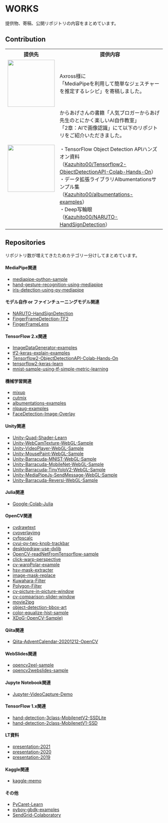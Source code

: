 # WORKS
提供物、寄稿、公開リポジトリの内容をまとめています。

## Contribution

<table>
    <tr>
        <th>
            提供先
        </th>
        <th>
            提供内容
        </th>
    </tr>
    <tr>
        <td>
            <a href="https://axross-recipe.com/recipes/136"><img src="https://user-images.githubusercontent.com/37477845/110350460-16634480-8077-11eb-8f12-91281d76af13.jpg" width="150px"></a>
        </td>
        <td>
            Axross様に<br>
            「MediaPipeを利用して簡単なジェスチャーを推定するレシピ」を寄稿しました。
        </td>
    </tr>
    <tr>
        <td>
            <a href="https://amzn.to/3v5eEd7"><img src="https://user-images.githubusercontent.com/37477845/110343784-2f1c2c00-8070-11eb-91c5-ef8bdc5ae738.jpg" width="150px"></a>
        </td>
        <td>
             からあげさんの書籍「人気ブロガーからあげ先生のとにかく楽しいAI自作教室」<br>
            「2章：AIで画像認識」にて以下のリポジトリをご紹介いただきました。<br><br>
            ・TensorFlow Object Detection APIハンズオン資料<br>
            （<a href="https://github.com/Kazuhito00/Tensorflow2-ObjectDetectionAPI-Colab-Hands-On">Kazuhito00/Tensorflow2-ObjectDetectionAPI-Colab-Hands-On</a>）<br>
            ・データ拡張ライブラリAlbumentationsサンプル集<br>
            （<a href="https://github.com/Kazuhito00/albumentations-examples">Kazuhito00/albumentations-examples</a>）<br>
            ・Deep写輪眼<br>
            （<a href="https://github.com/Kazuhito00/NARUTO-HandSignDetection">Kazuhito00/NARUTO-HandSignDetection</a>）<br>
        </td>
    </tr>
</table>

## Repositories
リポジトリ数が増えてきたためカテゴリー分けしてまとめています。

#### MediaPipe関連
* [mediapipe-python-sample](https://github.com/Kazuhito00/mediapipe-python-sample)
* [hand-gesture-recognition-using-mediapipe](https://github.com/Kazuhito00/hand-gesture-recognition-using-mediapipe)
* [iris-detection-using-py-mediapipe](https://github.com/Kazuhito00/iris-detection-using-py-mediapipe)

#### モデル自作 or ファインチューニングモデル関連
* [NARUTO-HandSignDetection](https://github.com/Kazuhito00/NARUTO-HandSignDetection)
* [FingerFrameDetection-TF2](https://github.com/Kazuhito00/FingerFrameDetection-TF2)
* [FingerFrameLens](https://github.com/Kazuhito00/FingerFrameLens)

#### TensorFlow 2.x関連
* [ImageDataGenerator-examples](https://github.com/Kazuhito00/ImageDataGenerator-examples)
* [tf2-keras-explain-examples](https://github.com/Kazuhito00/tf2-keras-explain-examples)
* [Tensorflow2-ObjectDetectionAPI-Colab-Hands-On](https://github.com/Kazuhito00/Tensorflow2-ObjectDetectionAPI-Colab-Hands-On)
* [tensorflow2-keras-learn](https://github.com/Kazuhito00/tensorflow2-keras-learn)
* [mnist-sample-using-tf-simple-metric-learning](https://github.com/Kazuhito00/mnist-sample-using-tf-simple-metric-learning)

#### 機械学習関連
* [mixup](https://github.com/Kazuhito00/mixup)
* [cutmix](https://github.com/Kazuhito00/cutmix)
* [albumentations-examples](https://github.com/Kazuhito00/albumentations-examples)
* [nlpaug-examples](https://github.com/Kazuhito00/nlpaug-examples)
* [FaceDetection-Image-Overlay](https://github.com/Kazuhito00/FaceDetection-Image-Overlay)

#### Unity関連
* [Unity-Quad-Shader-Learn](https://github.com/Kazuhito00/Unity-Quad-Shader-Learn)
* [Unity-WebCamTexture-WebGL-Sample](https://github.com/Kazuhito00/Unity-WebCamTexture-WebGL-Sample)
* [Unity-VideoPlayer-WebGL-Sample](https://github.com/Kazuhito00/Unity-VideoPlayer-WebGL-Sample)
* [Unity-MousePaint-WebGL-Sample](https://github.com/Kazuhito00/Unity-MousePaint-WebGL-Sample)
* [Unity-Barracuda-MNIST-WebGL-Sample](https://github.com/Kazuhito00/Unity-Barracuda-MNIST-WebGL-Sample)
* [Unity-Barracuda-MobileNet-WebGL-Sample](https://github.com/Kazuhito00/Unity-Barracuda-MobileNet-WebGL-Sample)
* [Unity-Barracuda-TinyYoloV2-WebGL-Sample](https://github.com/Kazuhito00/Unity-Barracuda-TinyYoloV2-WebGL-Sample)
* [Unity-MediaPipeJs-SendMessage-WebGL-Sample](https://github.com/Kazuhito00/Unity-MediaPipeJs-SendMessage-WebGL-Sample)
* [Unity-Barracuda-Reversi-WebGL-Sample](https://github.com/Kazuhito00/Unity-Barracuda-Reversi-WebGL-Sample)

#### Julia関連
* [Google-Colab-Julia](https://github.com/Kazuhito00/Google-Colab-Julia)

#### OpenCV関連
* [cvdrawtext](https://github.com/Kazuhito00/cvdrawtext)
* [cvoverlayimg](https://github.com/Kazuhito00/cvoverlayimg)
* [cvfpscalc](https://github.com/Kazuhito00/cvfpscalc)
* [cvui-py-two-knob-trackbar](https://github.com/Kazuhito00/cvui-py-two-knob-trackbar)
* [desktopdraw-use-dxlib](https://github.com/Kazuhito00/desktopdraw-use-dxlib)
* [OpenCV-readNetFromTensorflow-sample](https://github.com/Kazuhito00/OpenCV-readNetFromTensorflow-sample)
* [click-warp-perspective](https://github.com/Kazuhito00/click-warp-perspective)
* [cv-warpPolar-example](https://github.com/Kazuhito00/cv-warpPolar-example)
* [hsv-mask-extracter](https://github.com/Kazuhito00/hsv-mask-extracter)
* [image-mask-replace](https://github.com/Kazuhito00/image-mask-replace)
* [Kuwahara-Filter](https://github.com/Kazuhito00/Kuwahara-Filter)
* [Polygon-Filter](https://github.com/Kazuhito00/Polygon-Filter)
* [cv-picture-in-picture-window](https://github.com/Kazuhito00/cv-picture-in-picture-window)
* [cv-comparison-slider-window](https://github.com/Kazuhito00/cv-comparison-slider-window)
* [movie2jpg](https://github.com/Kazuhito00/movie2jpg)
* [object-detection-bbox-art](https://github.com/Kazuhito00/object-detection-bbox-art)
* [color-equalize-hist-sample](https://github.com/Kazuhito00/color-equalize-hist-sample)
* [XDoG-OpenCV-Sample)](https://github.com/Kazuhito00/XDoG-OpenCV-Sample)

#### Qiita関連
* [Qiita-AdventCalendar-20201212-OpenCV](https://github.com/Kazuhito00/Qiita-AdventCalendar-20201212-OpenCV)

#### WebSlides関連
* [opencv2eel-sample](https://github.com/Kazuhito00/opencv2eel-sample)
* [opencv2webslides-sample](https://github.com/Kazuhito00/opencv2webslides-sample)

#### Jupyte Notebook関連
* [Jupyter-VideoCapture-Demo](https://github.com/Kazuhito00/Jupyter-VideoCapture-Demo)

#### TensorFlow 1.x関連
* [hand-detection-3class-MobilenetV2-SSDLite](https://github.com/Kazuhito00/hand-detection-3class-MobilenetV2-SSDLite)
* [hand-detection-2class-MobilenetV1-SSD](https://github.com/Kazuhito00/hand-detection-2class-MobilenetV1-SSD)

#### LT資料
* [presentation-2021](https://github.com/Kazuhito00/presentation-2021)
* [presentation-2020](https://github.com/Kazuhito00/presentation-2020)
* [presentation-2019](https://github.com/Kazuhito00/presentation-2019)

#### Kaggle関連
* [kaggle-memo](https://github.com/Kazuhito00/kaggle-memo)

#### その他
* [PyCaret-Learn](https://github.com/Kazuhito00/PyCaret-Learn)
* [pyboy-gbdk-examples](https://github.com/Kazuhito00/pyboy-gbdk-examples)
* [SendGrid-Colaboratory](https://github.com/Kazuhito00/SendGrid-Colaboratory)

<!--
|01：3連通信リング|02：和風 黒円|
:---:|:---:
|![01](https://user-images.githubusercontent.com/37477845/75368668-6ad0d180-5905-11ea-93c0-635ba29a2a05.gif)|![02](https://user-images.githubusercontent.com/37477845/75368708-77edc080-5905-11ea-9c11-f80373aa9ec2.gif)|
-->
